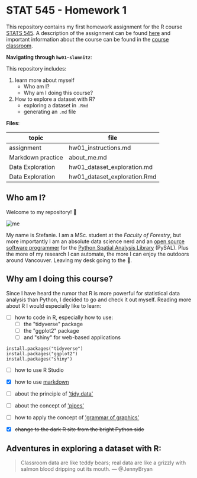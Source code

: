 
# STAT 545 - Homework 1

This repository contains my first homework assignment for the R course [STATS 545](http://stat545.com). A description of the assignment can be found [here](http://stat545.com/Classroom/assignments/hw01/hw01.html) and important information about the course can be found in the [course classroom](http://stat545.com/Classroom/).

**Navigating through `hw01-slumnitz`**:

This repository includes:
1. learn more about myself
    * Who am I?
    * Why am I doing this course?
2. How to explore a dataset with R?
    * exploring a dataset in `.Rmd`
    * generating an `.md` file

**Files**:

 topic | file 
--------|-------
 assignment | hw01_instructions.md 
 Markdown practice | about_me.md 
 Data Exploration | hw01_dataset_exploration.md
 Data Exploration | hw01_dataset_exploration.Rmd

## Who am I?

Welcome to my repository! :tada:

![me](https://avatars0.githubusercontent.com/u/35147471?s=400&u=fe6bcd345611473a90b006c3b41396cd47cf9deb&v=4)

My name is Stefanie. I am a MSc. student at the *Faculty of Forestry*, but more importantly I am an absolute data science nerd and an [open source software programmer](http://pysal.org/team.html) for the [Python Spatial Analysis Library](https://github.com/pysal) (PySAL). Plus the more of my research I can automate, the more I can enjoy the outdoors around Vancouver. Leaving my desk going to the :mount_fuji:.


## Why am I doing this course?

Since I have heard the rumor that R is more powerful for statistical data analysis than Python, I decided to go and check it out myself. Reading more about R I would especially like to learn:
- [ ] how to code in R, especially how to use:
    - [ ] the "tidyverse" package 
    - [ ] the "ggplot2" package
    - [ ] and "shiny" for web-based applications

```
install.packages("tidyverse")
install.packages("ggplot2")
install.packages("shiny")
```

- [ ] how to use R Studio
- [x] how to use [markdown](https://guides.github.com/pdfs/markdown-cheatsheet-online.pdf)
- [ ] about the principle of ['tidy data'](https://www.jstatsoft.org/article/view/v059i10)
- [ ] about the concept of ['pipes'](https://www.datacamp.com/community/tutorials/pipe-r-tutorial)
- [ ] how to apply the concept of ['grammar of graphics'](https://ramnathv.github.io/pycon2014-r/visualize/ggplot2.html)
- [x] <del>change to the dark R site from the bright Python side</del>


## Adventures in exploring a dataset with R:

> Classroom data are like teddy bears; real data are like a grizzly with salmon blood dripping out its mouth.
— @JennyBryan
